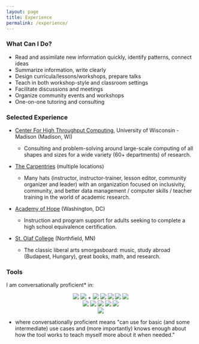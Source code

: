 ```yaml
---
layout: page
title: Experience
permalink: /experience/
---
```


### What Can I Do?

* Read and assimilate new information quickly, identify patterns, connect ideas
* Summarize information, write clearly
* Design curricula/lessons/workshops, prepare talks
* Teach in both workshop-style and classroom settings
* Facilitate discussions and meetings
* Organize community events and workshops
* One-on-one tutoring and consulting

### Selected Experience

* [Center For High Throughput Computing][chtc], University of Wisconsin - Madison (Madison, WI)
  * Consulting and problem-solving around large-scale computing of all shapes
  and sizes for a wide variety (60+ departments) of research.

* [The Carpentries][carpentries] (multiple locations)
  * Many hats (instructor, instructor-trainer, lesson editor, community organizer and
    leader) with an organization focused on inclusivity, community, and better data management /
    computer skills / teacher training in the world of academic research.

* [Academy of Hope][aoh] (Washington, DC)
  * Instruction and program support for adults seeking to complete a high
  school equivalence certification.

* [St. Olaf College][olaf] (Northfield, MN)
  * The classic liberal arts smorgasboard: music, study abroad (Budapest, Hungary),
  great books, math, and research.

### Tools

I am conversationally proficient* in:

<center>

<img class="logos" src="../images/logos/python-logo-master-v3-TM.png">
<img class="logos" src="../images/logos/R-logo.jpeg"> +
<img class="logos" src="../images/logos/hex-tidyverse.png">
<img class="logos" src="../images/logos/Git-Logo-2Color.png">
<img class="logos" src="../images/logos/Gnu-bash-logo.svg.png">
<img class="logos" src="../images/logos/sqlite-logo.png">
<img class="logos" src="../images/logos/HTCondor_red_blk.png">
<br>
<img class="logos" src="../images/logos/latex.png">
<img class="logos" src="../images/logos/github-pages.jpeg">
<img class="logos" src="../images/logos/HTML5CSS3Logos.svg">
<img class="logos" src="../images/logos/WordPress-logotype-standard.png">
<img class="logos" src="../images/logos/Mediawiki_logo_reworked.svg">
<br>
<img class="logos" src="../images/logos/linux-mac-windows.jpg">
</center>

* where conversationally proficient means "can use for basic (and some intermediate)
use cases and (more importantly) knows enough about how the tool
works to teach myself more about it when needed."

[chtc]: http://chtc.cs.wisc.edu/
[carpentries]: https://carpentries.org/
[aoh]: http://aohdc.org/
[olaf]: https://wp.stolaf.edu/
[gc]: https://wp.stolaf.edu/great-conversation/
